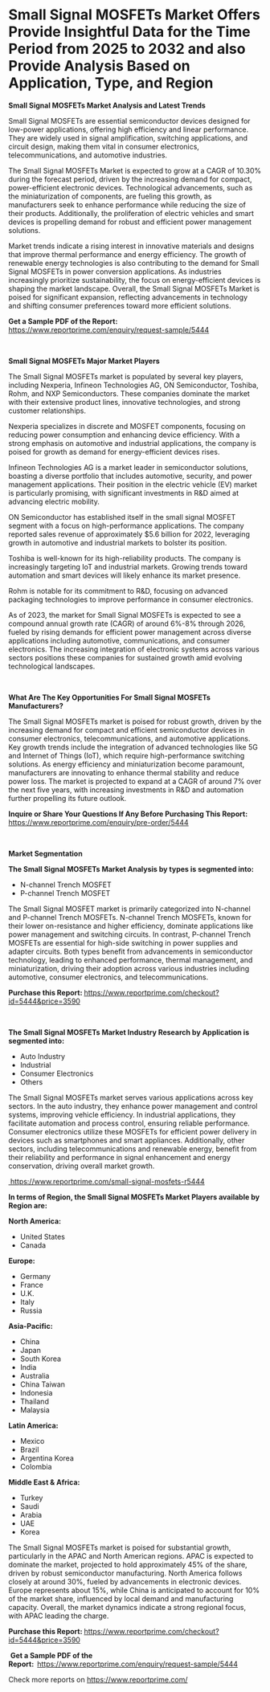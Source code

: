<p><h1>Small Signal MOSFETs Market Offers Provide Insightful Data for the Time Period from 2025 to 2032 and also Provide Analysis Based on Application, Type, and Region</h1></p><p><strong>Small Signal MOSFETs Market Analysis and Latest Trends</strong></p>
<p><p>Small Signal MOSFETs are essential semiconductor devices designed for low-power applications, offering high efficiency and linear performance. They are widely used in signal amplification, switching applications, and circuit design, making them vital in consumer electronics, telecommunications, and automotive industries.</p><p>The Small Signal MOSFETs Market is expected to grow at a CAGR of 10.30% during the forecast period, driven by the increasing demand for compact, power-efficient electronic devices. Technological advancements, such as the miniaturization of components, are fueling this growth, as manufacturers seek to enhance performance while reducing the size of their products. Additionally, the proliferation of electric vehicles and smart devices is propelling demand for robust and efficient power management solutions.</p><p>Market trends indicate a rising interest in innovative materials and designs that improve thermal performance and energy efficiency. The growth of renewable energy technologies is also contributing to the demand for Small Signal MOSFETs in power conversion applications. As industries increasingly prioritize sustainability, the focus on energy-efficient devices is shaping the market landscape. Overall, the Small Signal MOSFETs Market is poised for significant expansion, reflecting advancements in technology and shifting consumer preferences toward more efficient solutions.</p></p>
<p><strong>Get a Sample PDF of the Report:&nbsp;</strong> <a href="https://www.reportprime.com/enquiry/request-sample/5444?utm_campaign=3132&utm_medium=2&utm_source=Github&utm_content=ia&utm_term=19032025&utm_id=small-signal-mosfets">https://www.reportprime.com/enquiry/request-sample/5444</a></p>
<p>&nbsp;</p>
<p><strong>Small Signal MOSFETs Major Market Players</strong></p>
<p><p>The Small Signal MOSFETs market is populated by several key players, including Nexperia, Infineon Technologies AG, ON Semiconductor, Toshiba, Rohm, and NXP Semiconductors. These companies dominate the market with their extensive product lines, innovative technologies, and strong customer relationships.</p><p>Nexperia specializes in discrete and MOSFET components, focusing on reducing power consumption and enhancing device efficiency. With a strong emphasis on automotive and industrial applications, the company is poised for growth as demand for energy-efficient devices rises.</p><p>Infineon Technologies AG is a market leader in semiconductor solutions, boasting a diverse portfolio that includes automotive, security, and power management applications. Their position in the electric vehicle (EV) market is particularly promising, with significant investments in R&D aimed at advancing electric mobility.</p><p>ON Semiconductor has established itself in the small signal MOSFET segment with a focus on high-performance applications. The company reported sales revenue of approximately $5.6 billion for 2022, leveraging growth in automotive and industrial markets to bolster its position.</p><p>Toshiba is well-known for its high-reliability products. The company is increasingly targeting IoT and industrial markets. Growing trends toward automation and smart devices will likely enhance its market presence.</p><p>Rohm is notable for its commitment to R&D, focusing on advanced packaging technologies to improve performance in consumer electronics.</p><p>As of 2023, the market for Small Signal MOSFETs is expected to see a compound annual growth rate (CAGR) of around 6%-8% through 2026, fueled by rising demands for efficient power management across diverse applications including automotive, communications, and consumer electronics. The increasing integration of electronic systems across various sectors positions these companies for sustained growth amid evolving technological landscapes.</p></p>
<p>&nbsp;</p>
<p><strong>What Are The Key Opportunities For Small Signal MOSFETs Manufacturers?</strong></p>
<p><p>The Small Signal MOSFETs market is poised for robust growth, driven by the increasing demand for compact and efficient semiconductor devices in consumer electronics, telecommunications, and automotive applications. Key growth trends include the integration of advanced technologies like 5G and Internet of Things (IoT), which require high-performance switching solutions. As energy efficiency and miniaturization become paramount, manufacturers are innovating to enhance thermal stability and reduce power loss. The market is projected to expand at a CAGR of around 7% over the next five years, with increasing investments in R&D and automation further propelling its future outlook.</p></p>
<p><strong>Inquire or Share Your Questions If Any Before Purchasing This Report:</strong> <a href="https://www.reportprime.com/enquiry/pre-order/5444?utm_campaign=3132&utm_medium=2&utm_source=Github&utm_content=ia&utm_term=19032025&utm_id=small-signal-mosfets">https://www.reportprime.com/enquiry/pre-order/5444</a></p>
<p>&nbsp;</p>
<p><strong>Market Segmentation</strong></p>
<p><strong>The Small Signal MOSFETs Market Analysis by types is segmented into:</strong></p>
<p><ul><li>N-channel Trench MOSFET</li><li>P-channel Trench MOSFET</li></ul></p>
<p><p>The Small Signal MOSFET market is primarily categorized into N-channel and P-channel Trench MOSFETs. N-channel Trench MOSFETs, known for their lower on-resistance and higher efficiency, dominate applications like power management and switching circuits. In contrast, P-channel Trench MOSFETs are essential for high-side switching in power supplies and adapter circuits. Both types benefit from advancements in semiconductor technology, leading to enhanced performance, thermal management, and miniaturization, driving their adoption across various industries including automotive, consumer electronics, and telecommunications.</p></p>
<p><strong>Purchase this Report:&nbsp;</strong><a href="https://www.reportprime.com/checkout?id=5444&price=3590&utm_campaign=3132&utm_medium=2&utm_source=Github&utm_content=ia&utm_term=19032025&utm_id=small-signal-mosfets">https://www.reportprime.com/checkout?id=5444&price=3590</a></p>
<p>&nbsp;</p>
<p><strong>The Small Signal MOSFETs Market Industry Research by Application is segmented into:</strong></p>
<p><ul><li>Auto Industry</li><li>Industrial</li><li>Consumer Electronics</li><li>Others</li></ul></p>
<p><p>The Small Signal MOSFETs market serves various applications across key sectors. In the auto industry, they enhance power management and control systems, improving vehicle efficiency. In industrial applications, they facilitate automation and process control, ensuring reliable performance. Consumer electronics utilize these MOSFETs for efficient power delivery in devices such as smartphones and smart appliances. Additionally, other sectors, including telecommunications and renewable energy, benefit from their reliability and performance in signal enhancement and energy conservation, driving overall market growth.</p></p>
<p><a href="https://www.reportprime.com/small-signal-mosfets-r5444?utm_campaign=3132&utm_medium=2&utm_source=Github&utm_content=ia&utm_term=19032025&utm_id=small-signal-mosfets">&nbsp;https://www.reportprime.com/small-signal-mosfets-r5444</a></p>
<p><strong>In terms of Region, the Small Signal MOSFETs Market Players available by Region are:</strong></p>
<p>
    <p> <strong> North America: </strong>
        <ul>
            <li>United States</li>
            <li>Canada</li>
        </ul>
        </p> 
    <p> <strong> Europe: </strong>
        <ul>
            <li>Germany</li>
            <li>France</li>
            <li>U.K.</li>
            <li>Italy</li>
            <li>Russia</li>
        </ul>
        </p> 
    <p> <strong> Asia-Pacific: </strong>
        <ul>
            <li>China</li>
            <li>Japan</li>
            <li>South Korea</li>
            <li>India</li>
            <li>Australia</li>
            <li>China Taiwan</li>
            <li>Indonesia</li>
            <li>Thailand</li>
            <li>Malaysia</li>
        </ul>
        </p> 
    <p> <strong> Latin America: </strong>
        <ul>
            <li>Mexico</li>
            <li>Brazil</li>
            <li>Argentina Korea</li>
            <li>Colombia</li>
        </ul>
        </p> 
    <p> <strong> Middle East & Africa: </strong>
        <ul>
            <li>Turkey</li>
            <li>Saudi</li>
            <li>Arabia</li>
            <li>UAE</li>
            <li>Korea</li>
        </ul>
    </p>
    </p>
<p><p>The Small Signal MOSFETs market is poised for substantial growth, particularly in the APAC and North American regions. APAC is expected to dominate the market, projected to hold approximately 45% of the share, driven by robust semiconductor manufacturing. North America follows closely at around 30%, fueled by advancements in electronic devices. Europe represents about 15%, while China is anticipated to account for 10% of the market share, influenced by local demand and manufacturing capacity. Overall, the market dynamics indicate a strong regional focus, with APAC leading the charge.</p></p>
<p><strong>Purchase this Report: </strong><a href="https://www.reportprime.com/checkout?id=5444&price=3590&utm_campaign=3132&utm_medium=2&utm_source=Github&utm_content=ia&utm_term=19032025&utm_id=small-signal-mosfets">https://www.reportprime.com/checkout?id=5444&price=3590</a></p>
<p>&nbsp;<strong>Get a Sample PDF of the Report:&nbsp;&nbsp;</strong><a href="https://www.reportprime.com/enquiry/request-sample/5444?utm_campaign=3132&utm_medium=2&utm_source=Github&utm_content=ia&utm_term=19032025&utm_id=small-signal-mosfets">https://www.reportprime.com/enquiry/request-sample/5444</a></p>
<p><strong></strong></p>
<p>Check more reports on <a href="https://www.reportprime.com/?utm_campaign=3132&utm_medium=2&utm_source=Github&utm_content=ia&utm_term=19032025&utm_id=small-signal-mosfets">https://www.reportprime.com/</a></p>